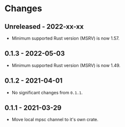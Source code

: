 # Changes

## Unreleased - 2022-xx-xx
- Minimum supported Rust version (MSRV) is now 1.57.


## 0.1.3 - 2022-05-03
- Minimum supported Rust version (MSRV) is now 1.49.


## 0.1.2 - 2021-04-01
- No significant changes from `0.1.1`.


## 0.1.1 - 2021-03-29
- Move local mpsc channel to it's own crate.
